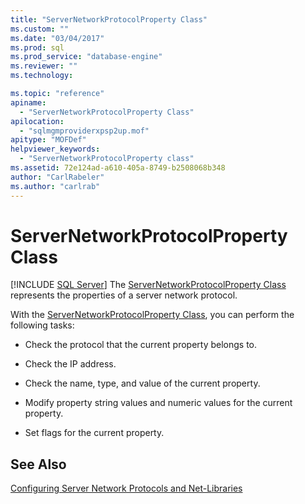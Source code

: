 ```yaml
---
title: "ServerNetworkProtocolProperty Class"
ms.custom: ""
ms.date: "03/04/2017"
ms.prod: sql
ms.prod_service: "database-engine"
ms.reviewer: ""
ms.technology: 

ms.topic: "reference"
apiname: 
  - "ServerNetworkProtocolProperty Class"
apilocation: 
  - "sqlmgmproviderxpsp2up.mof"
apitype: "MOFDef"
helpviewer_keywords: 
  - "ServerNetworkProtocolProperty class"
ms.assetid: 72e124ad-a610-405a-8749-b2508068b348
author: "CarlRabeler"
ms.author: "carlrab"
---
```

# ServerNetworkProtocolProperty Class
[!INCLUDE [SQL Server](../../../includes/applies-to-version/sqlserver.md)]
  The [ServerNetworkProtocolProperty Class](../../../relational-databases/wmi-provider-configuration-classes/servernetworkprotocolproperty-class/servernetworkprotocolproperty-class.md) represents the properties of a server network protocol.  
  
 With the [ServerNetworkProtocolProperty Class](../../../relational-databases/wmi-provider-configuration-classes/servernetworkprotocolproperty-class/servernetworkprotocolproperty-class.md), you can perform the following tasks:  
  
-   Check the protocol that the current property belongs to.  
  
-   Check the IP address.  
  
-   Check the name, type, and value of the current property.  
  
-   Modify property string values and numeric values for the current property.  
  
-   Set flags for the current property.  
  
## See Also  
 [Configuring Server Network Protocols and Net-Libraries](https://msdn.microsoft.com/library/ms177485\(v=sql.100\).aspx)  
  
  
